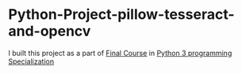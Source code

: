 # Python-Project-pillow-tesseract-and-opencv

I built this project as a part of [Final Course](https://www.coursera.org/learn/python-project) in [Python 3 programming Specialization](https://www.coursera.org/specializations/python-3-programming)
